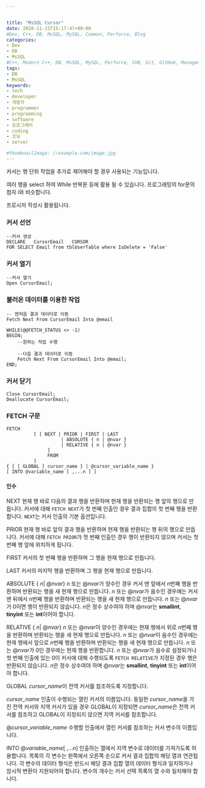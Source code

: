 ```yaml
---


title: "MsSQL Cursor"
date: 2020-11-15T15:17:47+09:00
#Dev, C++, DB, MsSQL, MySQL, Common, Perforce, Blog
categories:
- Dev
- DB
- MsSQL
#C++, Modern C++, DB, MsSQL, MySQL, Perforce, SVN, Git, GitHub, Management, Blog, Hugo, Architecture
tags:
- DB
- MsSQL
keywords:
- tech
- developer
- 개발자
- programmer
- programming
- software
- 프로그래머
- coding
- 코딩
- server

#thumbnailImage: //example.com/image.jpg
---
```


커서는 행 단위 작업을 추가로 제어해야 할 경우 사용되는 기능입니다.

여러 행을 select 하여 While 반복문 등에 활용 될 수 있습니다. 프로그래밍의 for문의 첨자 i와 비슷합니다.

프로시저 작성시 활용됩니다.

<!--more-->

### 커서 선언

```
--커서 생성
DECLARE   CursorEmail   CURSOR  
FOR SELECT Email from tblUserTable where IsDelete = 'False'
```



### 커서 열기

```
--커서 열기
Open CursorEmail;
```



### 불러온 데이터를 이용한 작업

```
-- 맨처음 결과 데이터로 이동
Fetch Next From CursorEmail Into @email 

WHILE(@@FETCH_STATUS <> -1) 
BEGIN; 
    --원하는 작업 수행 

    --다음 결과 데이터로 이동 
    Fetch Next From CursorEmail Into @email; 
END;
```



### 커서 닫기

```
Close CursorEmail; 
Deallocate CursorEmail;
```



### FETCH 구문

```syntaxsql
FETCH   
          [ [ NEXT | PRIOR | FIRST | LAST   
                    | ABSOLUTE { n | @nvar }   
                    | RELATIVE { n | @nvar }   
               ]   
               FROM   
          ]   
{ { [ GLOBAL ] cursor_name } | @cursor_variable_name }   
[ INTO @variable_name [ ,...n ] ]  
```



#### 인수

NEXT
현재 행 바로 다음의 결과 행을 반환하며 현재 행을 반환되는 행 앞의 행으로 만듭니다. 커서에 대해 `FETCH NEXT`가 첫 번째 인출인 경우 결과 집합의 첫 번째 행을 반환합니다. `NEXT`는 커서 인출의 기본 옵션입니다.

PRIOR
현재 행 바로 앞의 결과 행을 반환하며 현재 행을 반환되는 행 뒤의 행으로 만듭니다. 커서에 대해 `FETCH PRIOR`가 첫 번째 인출인 경우 행이 반환되지 않으며 커서는 첫 번째 행 앞에 위치하게 됩니다.

FIRST
커서의 첫 번째 행을 반환하며 그 행을 현재 행으로 만듭니다.

LAST
커서의 마지막 행을 반환하며 그 행을 현재 행으로 만듭니다.

ABSOLUTE { *n*| @*nvar*}
*n* 또는 @*nvar*가 양수인 경우 커서 맨 앞에서 *n*번째 행을 반환하며 반환되는 행을 새 현재 행으로 만듭니다. *n* 또는 @*nvar*가 음수인 경우에는 커서 맨 뒤에서 *n*번째 행을 반환하며 반환되는 행을 새 현재 행으로 만듭니다. *n* 또는 @*nvar*가 0이면 행이 반환되지 않습니다. *n*은 정수 상수여야 하며 @*nvar*는 **smallint**, **tinyint** 또는 **int**이어야 합니다.

RELATIVE { *n*| @*nvar*}
*n* 또는 @*nvar*이 양수인 경우에는 현재 행에서 위로 *n*번째 행을 반환하며 반환되는 행을 새 현재 행으로 만듭니다. *n* 또는 @*nvar*이 음수인 경우에는 현재 행에서 앞으로 *n*번째 행을 반환하며 반환되는 행을 새 현재 행으로 만듭니다. *n* 또는 @*nvar*가 0인 경우에는 현재 행을 반환합니다. *n* 또는 @*nvar*가 음수로 설정되거나 첫 번째 인출에 있는 0이 커서에 대해 수행되도록 `FETCH RELATIVE`가 지정된 경우 행은 반환되지 않습니다. *n*은 정수 상수여야 하며 @*nvar*는 **smallint**, **tinyint** 또는 **int**이어야 합니다.

GLOBAL
*cursor_name*이 전역 커서를 참조하도록 지정합니다.

*cursor_name*
인출이 수행되는 열린 커서의 이름입니다. 동일한 *cursor_name*을 가진 전역 커서와 지역 커서가 있을 경우 GLOBAL이 지정되면 *cursor_name*은 전역 커서를 참조하고 GLOBAL이 지정되지 않으면 지역 커서를 참조합니다.

@*cursor_variable_name*
수행할 인출에서 열린 커서를 참조하는 커서 변수의 이름입니다.

INTO @*variable_name*[ ,...*n*]
인출하는 열에서 지역 변수로 데이터를 가져가도록 허용합니다. 목록의 각 변수는 왼쪽에서 오른쪽 순으로 커서 결과 집합의 해당 열과 연관됩니다. 각 변수의 데이터 형식은 반드시 해당 결과 집합 열의 데이터 형식과 일치하거나 암시적 변환이 지원되어야 합니다. 변수의 개수는 커서 선택 목록의 열 수와 일치해야 합니다.